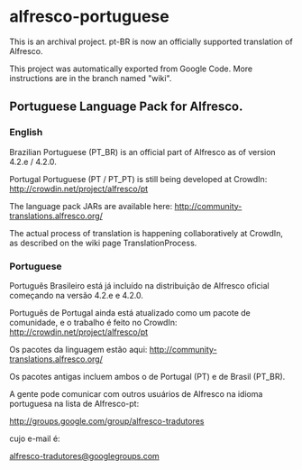 # alfresco-portuguese
This is an archival project. pt-BR is now an officially supported translation of Alfresco.

This project was automatically exported from Google Code. More instructions are in the branch named "wiki".

## Portuguese Language Pack for Alfresco. ##

### English ###
Brazilian Portuguese (PT\_BR) is an official part of Alfresco as of version 4.2.e / 4.2.0.

Portugal Portuguese (PT / PT\_PT) is still being developed at CrowdIn:
http://crowdin.net/project/alfresco/pt

The language pack JARs are available here: http://community-translations.alfresco.org/

The actual process of translation is happening collaboratively at CrowdIn, as described on the wiki page TranslationProcess.

### Portuguese ###
Português Brasileiro está já incluído na distribuição de Alfresco oficial começando na versão 4.2.e e 4.2.0.

Português de Portugal ainda está atualizado como um pacote de comunidade, e o trabalho é feito no CrowdIn:
http://crowdin.net/project/alfresco/pt

Os pacotes da linguagem estão aqui:
http://community-translations.alfresco.org/

Os pacotes antigas incluem ambos o de Portugal (PT) e de Brasil (PT\_BR).

A gente pode comunicar com outros usuários de Alfresco na idioma portuguesa na lista de Alfresco-pt:

http://groups.google.com/group/alfresco-tradutores

cujo e-mail é:

alfresco-tradutores@googlegroups.com
